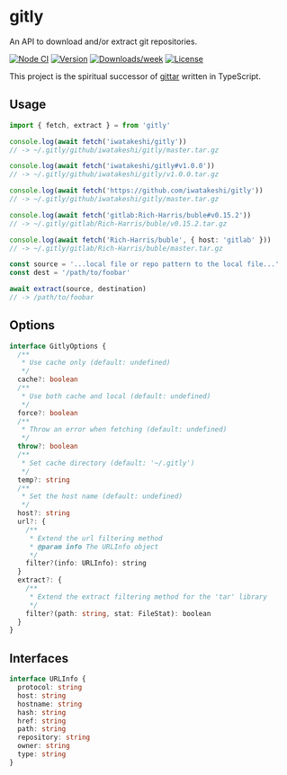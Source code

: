 # gitly

An API to download and/or extract git repositories.

[![Node CI](https://github.com/iwatakeshi/gitly/workflows/Node%20CI/badge.svg)](https://github.com/iwatakeshi/gitly/actions?query=workflow%3A%22Node+CI%22)
[![Version](https://img.shields.io/npm/v/gitly.svg)](https://www.npmjs.com/package/gitly)
[![Downloads/week](https://img.shields.io/npm/dw/gitly.svg)](https://www.npmjs.com/package/gitly)
[![License](https://img.shields.io/github/license/iwatakeshi/gitly)](https://github.com/iwatakeshi/gitly/blob/master/LICENSE.md)



This project is the spiritual successor of [gittar](https://github.com/lukeed/gittar) written in TypeScript.

## Usage

```typescript
import { fetch, extract } = from 'gitly'

console.log(await fetch('iwatakeshi/gitly'))
// -> ~/.gitly/github/iwatakeshi/gitly/master.tar.gz

console.log(await fetch('iwatakeshi/gitly#v1.0.0'))
// -> ~/.gitly/github/iwatakeshi/gitly/v1.0.0.tar.gz

console.log(await fetch('https://github.com/iwatakeshi/gitly'))
// -> ~/.gitly/github/iwatakeshi/gitly/master.tar.gz

console.log(await fetch('gitlab:Rich-Harris/buble#v0.15.2'))
// -> ~/.gitly/gitlab/Rich-Harris/buble/v0.15.2.tar.gz

console.log(await fetch('Rich-Harris/buble', { host: 'gitlab' }))
// -> ~/.gitly/gitlab/Rich-Harris/buble/master.tar.gz

const source = '...local file or repo pattern to the local file...'
const dest = '/path/to/foobar'

await extract(source, destination)
// -> /path/to/foobar
```

## Options

```typescript
interface GitlyOptions {
  /**
   * Use cache only (default: undefined)
   */
  cache?: boolean
  /**
   * Use both cache and local (default: undefined)
   */
  force?: boolean
  /**
   * Throw an error when fetching (default: undefined)
   */
  throw?: boolean
  /**
   * Set cache directory (default: '~/.gitly')
   */
  temp?: string
  /**
   * Set the host name (default: undefined)
   */
  host?: string
  url?: {
    /**
     * Extend the url filtering method
     * @param info The URLInfo object
     */
    filter?(info: URLInfo): string
  }
  extract?: {
    /**
     * Extend the extract filtering method for the 'tar' library
     */
    filter?(path: string, stat: FileStat): boolean
  }
}
```

## Interfaces

```typescript
interface URLInfo {
  protocol: string
  host: string
  hostname: string
  hash: string
  href: string
  path: string
  repository: string
  owner: string
  type: string
}
```
